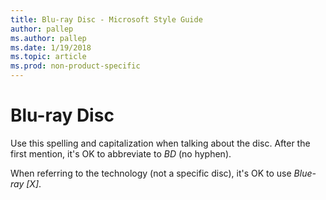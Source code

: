 ```yaml
---
title: Blu-ray Disc - Microsoft Style Guide
author: pallep
ms.author: pallep
ms.date: 1/19/2018
ms.topic: article
ms.prod: non-product-specific
---
```


# Blu-ray Disc

Use this spelling and capitalization when talking about the disc. After the first mention, it's OK to abbreviate to *BD* (no hyphen).

When referring to the technology (not a specific disc), it's OK to use *Blue-ray [X]*.
